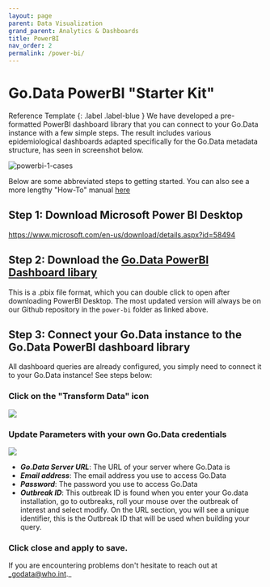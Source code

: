 ```yaml
---
layout: page
parent: Data Visualization
grand_parent: Analytics & Dashboards
title: PowerBI
nav_order: 2
permalink: /power-bi/
---
```


# Go.Data PowerBI "Starter Kit"
Reference Template
{: .label .label-blue }
We have developed a pre-formatted PowerBI dashboard library that you can connect to your Go.Data instance with a few simple steps. The result includes various epidemiological dashboards adapted specifically for the Go.Data metadata structure, has seen in screenshot below.

![powerbi-1-cases](../assets/powerbi_dash1_cases.png)

Below are some abbreviated steps to getting started. You can also see a more lengthy "How-To" manual [here](https://github.com/WorldHealthOrganization/godata/blob/master/docs/analytics/2-dashboards/2B-power-bi/Connecting%20Power%20BI%20to%20GoData%20Manual.pdf)

## Step 1: Download Microsoft Power BI Desktop 

https://www.microsoft.com/en-us/download/details.aspx?id=58494 

## Step 2: Download the [Go.Data PowerBI Dashboard libary]([here](https://github.com/WorldHealthOrganization/godata/blob/master/docs/analytics/2-dashboards/2B-power-bi/Go-Data%20Epidemiological%20Dashboards.pbix))

This is a .pbix file format, which you can double click to open after downloading PowerBI Desktop. The most updated version will always be on our Github repository in the `power-bi` folder as linked above.

## Step 3: Connect your Go.Data instance to the Go.Data PowerBI dashboard library  
All dashboard queries are already configured, you simply need to connect it to your Go.Data instance! See steps below:

### Click on the "Transform Data" icon 
![](../assets/powerbi_transform_data.png)

### Update Parameters with your own Go.Data credentials
![](../assets/powerbi_update_parameters.png)
- ***Go.Data Server URL***: The URL of your server where Go.Data is
- ***Email address***: The email address you use to access Go.Data
- ***Password***: The password you use to access Go.Data
- ***Outbreak ID***: This outbreak ID is found when you enter your Go.data installation, go to outbreaks, roll your mouse over the outbreak of interest and select modify. On the URL section, you will see a unique identifier, this is the Outbreak ID that will be used when building your query.

### Click close and apply to save.

If you are encountering problems don't hesitate to reach out at _godata@who.int._
